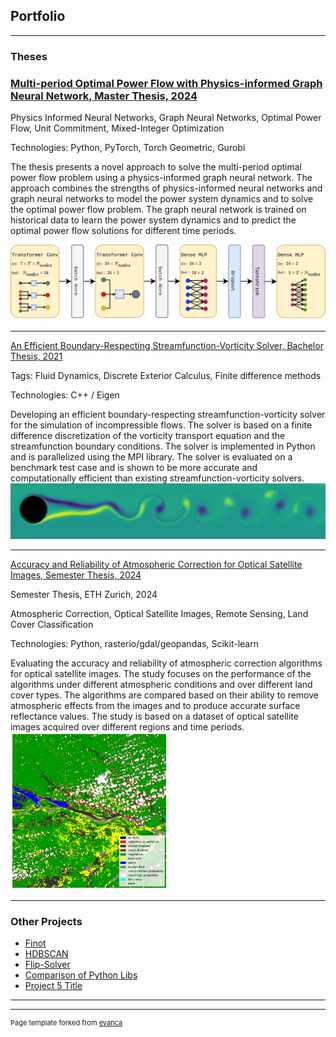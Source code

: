 ## Portfolio

---

### Theses 

### [Multi-period Optimal Power Flow with Physics-informed Graph Neural Network, Master Thesis, 2024](/pdf/MasterThesis_TomLausberg.pdf)

Physics Informed Neural Networks, Graph Neural Networks, Optimal Power Flow, Unit Commitment, Mixed-Integer Optimization

Technologies: Python, PyTorch, Torch Geometric, Gurobi 

The thesis presents a novel approach to solve the multi-period optimal power flow problem using a physics-informed graph neural network. The approach combines the strengths of physics-informed neural networks and graph neural networks to model the power system dynamics and to solve the optimal power flow problem. The graph neural network is trained on historical data to learn the power system dynamics and to predict the optimal power flow solutions for different time periods. 


<img src="images/PIGNN.svg?raw=true"/>

---
[An Efficient Boundary-Respecting Streamfunction-Vorticity Solver, Bachelor Thesis, 2021](/pdf/An_Efficient_Boundary_Respecting_Streamfunction_Vorticity_Solver.pdf)

Tags: Fluid Dynamics, Discrete Exterior Calculus, Finite difference methods

Technologies: C++ / Eigen

Developing an efficient boundary-respecting streamfunction-vorticity solver for the simulation of incompressible flows. The solver is based on a finite difference discretization of the vorticity transport equation and the streamfunction boundary conditions. The solver is implemented in Python and is parallelized using the MPI library. The solver is evaluated on a benchmark test case and is shown to be more accurate and computationally efficient than existing streamfunction-vorticity solvers. 
<img src="images/kelvin_helmholtz_titel.png?raw=true"/>

---
[Accuracy and Reliability of Atmospheric Correction for Optical Satellite Images, Semester Thesis, 2024](/pdf/Semester_Thesis.pdf)

Semester Thesis, ETH Zurich, 2024

Atmospheric Correction, Optical Satellite Images, Remote Sensing, Land Cover Classification

Technologies: Python, rasterio/gdal/geopandas, Scikit-learn

Evaluating the accuracy and reliability of atmospheric correction algorithms for optical satellite images. The study focuses on the performance of the algorithms under different atmospheric conditions and over different land cover types. The algorithms are compared based on their ability to remove atmospheric effects from the images and to produce accurate surface reflectance values. The study is based on a dataset of optical satellite images acquired over different regions and time periods. 
<img src="images/SCL_BRA.png?raw=true" width="50%"/>


---

### Other Projects

- [Finot](http://example.com/)
- [HDBSCAN](http://example.com/)
- [Flip-Solver](http://example.com/)
- [Comparison of Python Libs](http://example.com/)
- [Project 5 Title](http://example.com/)

---




---
<p style="font-size:11px">Page template forked from <a href="https://github.com/evanca/quick-portfolio">evanca</a></p>
<!-- Remove above link if you don't want to attibute -->
